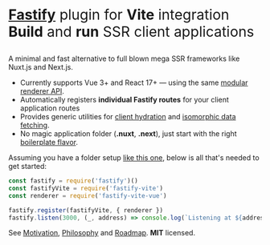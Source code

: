
<style>
.headline {
  font-size: 2em;
}
</style>

<p class="headline">
<a href=""><b>Fastify</b></a> plugin for <b>Vite</b> integration<br>
<b>Build</b> and <b>run</b> SSR client applications</p>

A minimal and fast alternative to full blown mega SSR frameworks like Nuxt.js and Next.js.

- Currently supports Vue 3+ and React 17+ — using the same [modular renderer API](/guide/renderers.html).
- Automatically registers <b>individual Fastify routes</b> for your client application routes
- Provides generic utilities for [client hydration](/guide/route-payload) and [isomorphic data fetching](/guide/isomorphic-api).
- No magic application folder (<b>.nuxt</b>, <b>.next</b>), just start with the right [boilerplate flavor](...).

Assuming you have a folder setup [like this one](...), below is all that's needed to get started:

```js
const fastify = require('fastify')()
const fastifyVite = require('fastify-vite')
const renderer = require('fastify-vite-vue')

fastify.register(fastifyVite, { renderer })
fastify.listen(3000, (_, address) => console.log(`Listening at ${address}`))
```

See [Motivation](...), [Philosophy](...) and [Roadmap](...). <b>MIT</b> licensed.
